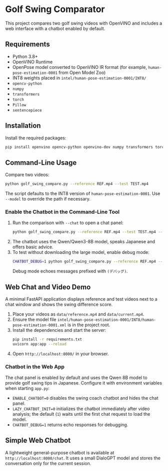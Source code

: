# Golf Swing Comparator

This project compares two golf swing videos with OpenVINO and includes a web interface with a chatbot enabled by default.

## Requirements

- Python 3.8+
- OpenVINO Runtime
- OpenPose model converted to OpenVINO IR format (for example, `human-pose-estimation-0001` from Open Model Zoo)
- INT8 weights placed in `intel/human-pose-estimation-0001/INT8/`
- `opencv-python`
- `numpy`
- `transformers`
- `torch`
- `Pillow`
- `sentencepiece`

## Installation

Install the required packages:

```bash
pip install openvino opencv-python openvino-dev numpy transformers torch Pillow sentencepiece
```

## Command-Line Usage

Compare two videos:

```bash
python golf_swing_compare.py --reference REF.mp4 --test TEST.mp4
```

The script defaults to the INT8 version of `human-pose-estimation-0001`. Use `--model` to override the path if necessary.

### Enable the Chatbot in the Command-Line Tool

1. Run the comparison with `--chat` to open a chat panel:
   ```bash
   python golf_swing_compare.py --reference REF.mp4 --test TEST.mp4 --chat
   ```
2. The chatbot uses the Qwen/Qwen3-8B model, speaks Japanese and offers basic advice.
3. To test without downloading the large model, enable debug mode:
   ```bash
   CHATBOT_DEBUG=1 python golf_swing_compare.py --reference REF.mp4 --test TEST.mp4 --chat
   ```
   Debug mode echoes messages prefixed with `(デバッグ)`.

## Web Chat and Video Demo

A minimal FastAPI application displays reference and test videos next to a chat window and shows the swing difference score.

1. Place your videos as `data/reference.mp4` and `data/current.mp4`.
2. Ensure the model file `intel/human-pose-estimation-0001/INT8/human-pose-estimation-0001.xml` is in the project root.
3. Install the dependencies and start the server:
   ```bash
   pip install -r requirements.txt
   uvicorn app:app --reload
   ```
4. Open `http://localhost:8000/` in your browser.

### Chatbot in the Web App

The chat panel is enabled by default and uses the Qwen 8B model to provide golf swing tips in Japanese. Configure it with environment variables when starting `app.py`:

- `ENABLE_CHATBOT=0` disables the swing coach chatbot and hides the chat panel.
- `LAZY_CHATBOT_INIT=0` initializes the chatbot immediately after video analysis; the default (`1`) waits until the first chat request to load the model.
- `CHATBOT_DEBUG=1` returns echo responses for debugging.

## Simple Web Chatbot

A lightweight general-purpose chatbot is available at `http://localhost:8000/chat`. It uses a small DialoGPT model and stores the conversation only for the current session.

